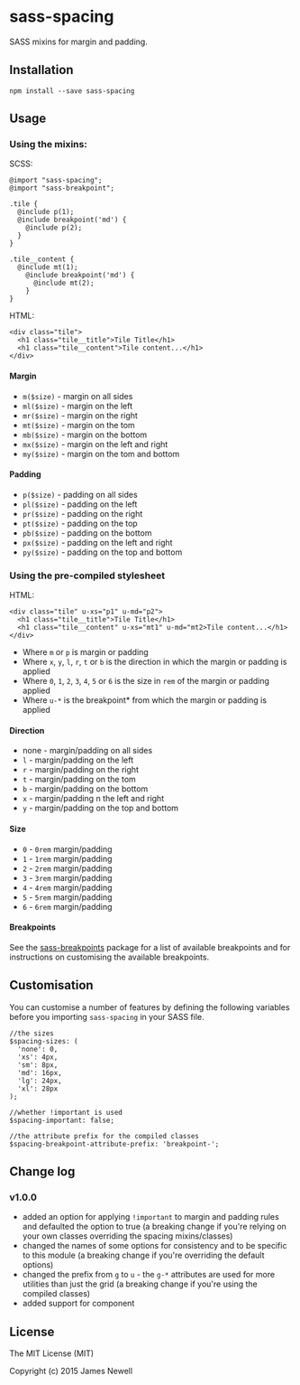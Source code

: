 # sass-spacing

SASS mixins for margin and padding. 

## Installation

    npm install --save sass-spacing
    
## Usage

### Using the mixins:

SCSS:

    @import "sass-spacing";
    @import "sass-breakpoint";
    
    .tile {
      @include p(1);
      @include breakpoint('md') {
        @include p(2);
      }
    }
    
    .tile__content {
      @include mt(1);
        @include breakpoint('md') {
          @include mt(2);
        }
    }
    
HTML:

    <div class="tile">
      <h1 class="tile__title">Tile Title</h1>
      <h1 class="tile__content">Tile content...</h1>
    </div>

#### Margin

- `m($size)` - margin on all sides
- `ml($size)` - margin on the left
- `mr($size)` - margin on the right
- `mt($size)` - margin on the tom
- `mb($size)` - margin on the bottom
- `mx($size)` - margin on the left and right
- `my($size)` - margin on the tom and bottom

#### Padding

- `p($size)` - padding on all sides
- `pl($size)` - padding on the left
- `pr($size)` - padding on the right
- `pt($size)` - padding on the top
- `pb($size)` - padding on the bottom
- `px($size)` - padding on the left and right
- `py($size)` - padding on the top and bottom

### Using the pre-compiled stylesheet

HTML:

    <div class="tile" u-xs="p1" u-md="p2">
      <h1 class="tile__title">Tile Title</h1>
      <h1 class="tile__content" u-xs="mt1" u-md="mt2>Tile content...</h1>
    </div>

- Where `m` or `p` is margin or padding
- Where `x`, `y`, `l`, `r`, `t` or `b` is the direction in which the margin or padding is applied 
- Where `0`, `1`, `2`, `3`, `4`, `5` or `6` is the size in `rem` of the margin or padding applied
- Where `u-*` is the breakpoint* from which the margin or padding is applied

#### Direction

- none - margin/padding on all sides
- `l` - margin/padding on the left
- `r` - margin/padding on the right
- `t` - margin/padding on the tom
- `b` - margin/padding on the bottom
- `x` - margin/padding n the left and right
- `y` - margin/padding on the top and bottom

#### Size

- `0` - `0rem` margin/padding
- `1` - `1rem` margin/padding
- `2` - `2rem` margin/padding
- `3` - `3rem` margin/padding
- `4` - `4rem` margin/padding
- `5` - `5rem` margin/padding
- `6` - `6rem` margin/padding

#### Breakpoints

See the [sass-breakpoints](https://www.npmjs.com/package/sass-breakpoints) package for a list of available breakpoints 
and for instructions on customising the available breakpoints. 

## Customisation

You can customise a number of features by defining the following variables before you importing `sass-spacing` in your SASS file.

    //the sizes
    $spacing-sizes: (
      'none': 0,
      'xs': 4px,
      'sm': 8px,
      'md': 16px,
      'lg': 24px,
      'xl': 28px
    );

    //whether !important is used
    $spacing-important: false;
    
    //the attribute prefix for the compiled classes
    $spacing-breakpoint-attribute-prefix: 'breakpoint-';

## Change log

### v1.0.0

- added an option for applying `!important` to margin and padding rules and defaulted the option to true (a breaking change if you're relying on your own classes overriding the spacing mixins/classes)
- changed the names of some options for consistency and to be specific to this module (a breaking change if you're overriding the default options)
- changed the prefix from `g` to `u` - the `g-*` attributes are used for more utilities than just the grid (a breaking change if you're using the compiled classes)
- added support for component
    
## License
    
The MIT License (MIT)

Copyright (c) 2015 James Newell
